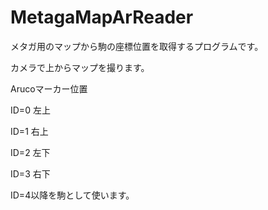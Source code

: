 # MetagaMapArReader
メタガ用のマップから駒の座標位置を取得するプログラムです。

カメラで上からマップを撮ります。

Arucoマーカー位置

ID=0 左上

ID=1 右上

ID=2 左下

ID=3 右下

ID=4以降を駒として使います。
